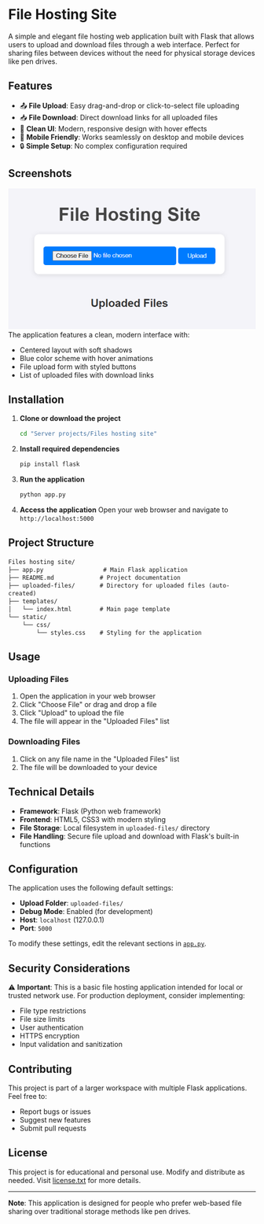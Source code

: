 # File Hosting Site

A simple and elegant file hosting web application built with Flask that allows users to upload and download files through a web interface. Perfect for sharing files between devices without the need for physical storage devices like pen drives.

## Features

- 📤 **File Upload**: Easy drag-and-drop or click-to-select file uploading
- 📥 **File Download**: Direct download links for all uploaded files
- 🎨 **Clean UI**: Modern, responsive design with hover effects
- 📱 **Mobile Friendly**: Works seamlessly on desktop and mobile devices
- 🔒 **Simple Setup**: No complex configuration required

## Screenshots

![image](static/assets/screenshot.png)
The application features a clean, modern interface with:
- Centered layout with soft shadows
- Blue color scheme with hover animations
- File upload form with styled buttons
- List of uploaded files with download links

## Installation

1. **Clone or download the project**
   ```bash
   cd "Server projects/Files hosting site"
   ```

2. **Install required dependencies**
   ```bash
   pip install flask
   ```

3. **Run the application**
   ```bash
   python app.py
   ```

4. **Access the application**
   Open your web browser and navigate to `http://localhost:5000`

## Project Structure

```
Files hosting site/
├── app.py                 # Main Flask application
├── README.md             # Project documentation
├── uploaded-files/       # Directory for uploaded files (auto-created)
├── templates/
│   └── index.html        # Main page template
└── static/
    └── css/
        └── styles.css    # Styling for the application
```

## Usage

### Uploading Files
1. Open the application in your web browser
2. Click "Choose File" or drag and drop a file
3. Click "Upload" to upload the file
4. The file will appear in the "Uploaded Files" list

### Downloading Files
1. Click on any file name in the "Uploaded Files" list
2. The file will be downloaded to your device

## Technical Details

- **Framework**: Flask (Python web framework)
- **Frontend**: HTML5, CSS3 with modern styling
- **File Storage**: Local filesystem in `uploaded-files/` directory
- **File Handling**: Secure file upload and download with Flask's built-in functions

## Configuration

The application uses the following default settings:
- **Upload Folder**: `uploaded-files/`
- **Debug Mode**: Enabled (for development)
- **Host**: `localhost` (127.0.0.1)
- **Port**: `5000`

To modify these settings, edit the relevant sections in [`app.py`](app.py).

## Security Considerations

⚠️ **Important**: This is a basic file hosting application intended for local or trusted network use. For production deployment, consider implementing:

- File type restrictions
- File size limits
- User authentication
- HTTPS encryption
- Input validation and sanitization

## Contributing

This project is part of a larger workspace with multiple Flask applications. Feel free to:
- Report bugs or issues
- Suggest new features
- Submit pull requests

## License

This project is for educational and personal use. Modify and distribute as needed. Visit [license.txt](LICENSE.txt) for more details.

---

**Note**: This application is designed for people who prefer web-based file sharing over traditional storage methods like pen drives.